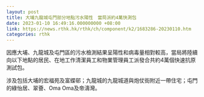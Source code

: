 ```yaml
---
layout: post
title: 大埔九龍城屯門部分地點污水陽性　當局派約4萬快測包
date: 2023-01-10 16:49:16.000000000 +08:00
link: https://news.rthk.hk/rthk/ch/component/k2/1683286-20230110.htm
categories: rthk
---
```


因應大埔、九龍城及屯門區的污水檢測結果呈陽性和病毒量相對較高，當局將陸續向以下地點的居民、在地工作清潔員工和物業管理員工派發合共約4萬個快速抗原測試包。

涉及包括大埔的宏福苑及富蝶邨；九龍城的九龍城道與炮仗街附近一帶住宅；屯門的綠怡居、翠薈、Oma Oma及帝濤灣。

